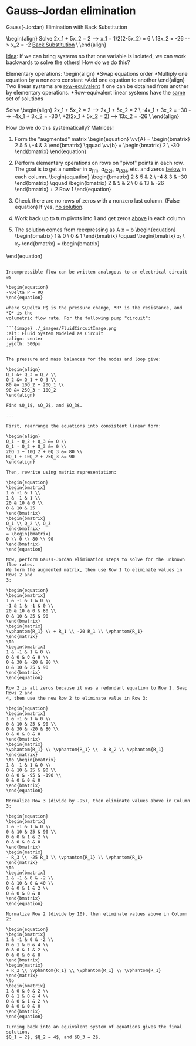 # Gauss–Jordan elimination

Gauss(-Jordan) Elimination with Back Substitution

\begin{align}
Solve 2x_1 + 5x_2 = 2 --> x_1 = 1/2(2-5x_2) = 6 \\
13x_2 = -26 --> x_2 = -2   <ins>Back Substitution</ins> \\
\end{align}

<ins>Idea</ins>: If we can bring systems so that one variable is isolated, we 
can work backwards to solve the others! How do we do this?

Elementary operations: \begin{align} 
*Swap equations order
*Multiply one equation by a nonzero constant
*Add one equation to another
\end{align}
Two linear systems are <ins>row-equivalent</ins> if one can be obtained from 
another by elementary operations.
 *Row-equivalent linear systems have the <ins>same</ins> set of solutions

Solve 
\begin{align}
2x_1 + 5x_2 = 2 --> 2x_1 + 5x_2 = 2 \\
-4x_1 + 3x_2 = -30 --> -4x_1 + 3x_2 = -30 \\
+2(2x_1 + 5x_2 = 2) --> 13x_2 = -26 \\
\end{align}

How do we do this systematically? Matrices!
1. Form the "augmented" matrix 
\begin{equation}
\vv{A} = \begin{bmatrix} 2 & 5 \\ -4 & 3 \end{bmatrix} \qquad
\vv{b} = \begin{bmatrix} 2 \\ -30 \end{bmatrix}
\end{equation}
2. Perform elementary operations on rows on "pivot" points in each row.
The goal is to get a number in $a_(11)$, $a_(22)$, $a_(33)$, etc. and zeros <ins>below</ins>
in each column.
\begin{equation}
\begin{bmatrix} 2 & 5 & 2 \\ -4 & 3 & -30 \end{bmatrix} \qquad
\begin{bmatrix} 2 & 5 & 2 \\ 0 & 13 & -26 \end{bmatrix} + 2 Row 1
\end{equation}

3. Check there are no rows of zeros with a nonzero last column. (False equation)
If yes, <ins>no solution</ins>.

4. Work back up to turn pivots into 1 and get zeros <ins>above</ins> in each
column


5. The solution comes from reexpressing as <ins>A</ins> <ins>x</ins> = <ins>b</ins>
\begin{equation}
\begin{bmatrix} 1 & 0 \\ 0 & 1 \end{bmatrix} \qquad
 \begin{bmatrix} $x_1$ \\ $x_2$ \end{bmatrix}
= \begin{bmatrix}

\end{equation}

````{example} Pump circuit

Incompressible flow can be written analogous to an electrical circuit as

\begin{equation}
-\Delta P = RQ
\end{equation}

where $\Delta P$ is the pressure change, *R* is the resistance, and *Q* is the
volumetric flow rate. For the following pump "circuit":

```{image} ./_images/FluidCircuitImage.png
:alt: Fluid System Modeled as Circuit
:align: center
:width: 500px
```

The pressure and mass balances for the nodes and loop give:

\begin{align}
Q_1 &+ Q_3 = Q_2 \\
Q_2 &= Q_1 + Q_3 \\
80 &= 10Q_2 + 20Q_1 \\
90 &= 25Q_3 + 10Q_2
\end{align}

Find $Q_1$, $Q_2$, and $Q_3$.

---

First, rearrange the equations into consistent linear form:

\begin{align}
Q_1 - Q_2 + Q_3 &= 0 \\
Q_1 - Q_2 + Q_3 &= 0 \\
20Q_1 + 10Q_2 + 0Q_3 &= 80 \\
0Q_1 + 10Q_2 + 25Q_3 &= 90
\end{align}

Then, rewrite using matrix representation:

\begin{equation}
\begin{bmatrix}
1 & -1 & 1 \\
1 & -1 & 1 \\
20 & 10 & 0 \\
0 & 10 & 25
\end{bmatrix}
\begin{bmatrix}
Q_1 \\ Q_2 \\ Q_3
\end{bmatrix}
= \begin{bmatrix}
0 \\ 0 \\ 80 \\ 90
\end{bmatrix}
\end{equation}

Now, perform Gauss-Jordan elimination steps to solve for the unknown flow rates.
We form the augmented matrix, then use Row 1 to eliminate values in Rows 2 and
3:

\begin{equation}
\begin{bmatrix}
1 & -1 & 1 & 0 \\
-1 & 1 & -1 & 0 \\
20 & 10 & 0 & 80 \\
0 & 10 & 25 & 90
\end{bmatrix}
\begin{matrix}
\vphantom{R_1} \\ + R_1 \\ -20 R_1 \\ \vphantom{R_1}
\end{matrix}
\to
\begin{bmatrix}
1 & -1 & 1 & 0 \\
0 & 0 & 0 & 0 \\
0 & 30 & -20 & 80 \\
0 & 10 & 25 & 90
\end{bmatrix}
\end{equation}

Row 2 is all zeros because it was a redundant equation to Row 1. Swap Rows 2 and
4, then use the new Row 2 to eliminate value in Row 3:

\begin{equation}
\begin{bmatrix}
1 & -1 & 1 & 0 \\
0 & 10 & 25 & 90 \\
0 & 30 & -20 & 80 \\
0 & 0 & 0 & 0
\end{bmatrix}
\begin{matrix}
\vphantom{R_1} \\ \vphantom{R_1} \\ -3 R_2 \\ \vphantom{R_1}
\end{matrix}
\to \begin{bmatrix}
1 & -1 & 1 & 0 \\
0 & 10 & 25 & 90 \\
0 & 0 & -95 & -190 \\
0 & 0 & 0 & 0
\end{bmatrix}
\end{equation}

Normalize Row 3 (divide by -95), then eliminate values above in Column 3:

\begin{equation}
\begin{bmatrix}
1 & -1 & 1 & 0 \\
0 & 10 & 25 & 90 \\
0 & 0 & 1 & 2 \\
0 & 0 & 0 & 0
\end{bmatrix}
\begin{matrix}
- R_3 \\ -25 R_3 \\ \vphantom{R_1} \\ \vphantom{R_1}
\end{matrix}
\to
\begin{bmatrix}
1 & -1 & 0 & -2 \\
0 & 10 & 0 & 40 \\
0 & 0 & 1 & 2 \\
0 & 0 & 0 & 0
\end{bmatrix}
\end{equation}

Normalize Row 2 (divide by 10), then eliminate values above in Column 2:

\begin{equation}
\begin{bmatrix}
1 & -1 & 0 & -2 \\
0 & 1 & 0 & 4 \\
0 & 0 & 1 & 2 \\
0 & 0 & 0 & 0
\end{bmatrix}
\begin{matrix}
+ R_2 \\ \vphantom{R_1} \\ \vphantom{R_1} \\ \vphantom{R_1}
\end{matrix}
\to
\begin{bmatrix}
1 & 0 & 0 & 2 \\
0 & 1 & 0 & 4 \\
0 & 0 & 1 & 2 \\
0 & 0 & 0 & 0
\end{bmatrix}
\end{equation}

Turning back into an equivalent system of equations gives the final solution,
$Q_1 = 2$, $Q_2 = 4$, and $Q_3 = 2$.
````
